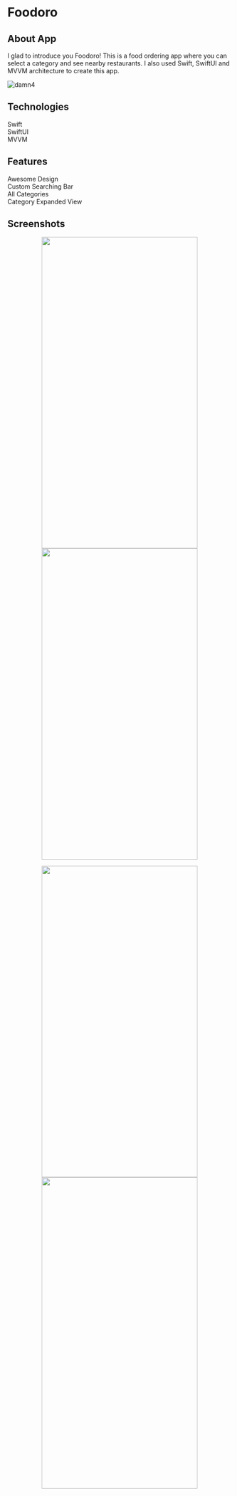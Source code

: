 # Foodoro

## About App
I glad to introduce you Foodoro! This is a food ordering app where you can select a category and see nearby restaurants.
I also used Swift, SwiftUI and MVVM architecture to create this app.

![damn4](https://user-images.githubusercontent.com/94106586/205631423-1c9e15f0-1c2b-4e5d-9497-20179c92da3a.png)


## Technologies
Swift\
SwiftUI\
MVVM

## Features
Awesome Design\
Custom Searching Bar\
All Categories\
Category Expanded View

## Screenshots

<p align="center">
  <img src="https://user-images.githubusercontent.com/94106586/203425812-cbe59648-b662-40b5-a122-16b77584fb80.png" width=350 height=700>  
  <img src="https://user-images.githubusercontent.com/94106586/203425810-3c2240fc-90a1-4d89-b360-3d91038654af.png" width=350 height=700>
</p>

<p align="center">
  <img src="https://user-images.githubusercontent.com/94106586/203425805-1c1c4232-e215-4eda-8eed-ce9217a4b175.png" width=350 height=700>
  <img src="https://user-images.githubusercontent.com/94106586/203425788-675f3a6d-4d25-4f9d-bb3c-9e7331e45814.png" width=350 height=700>
</p>
